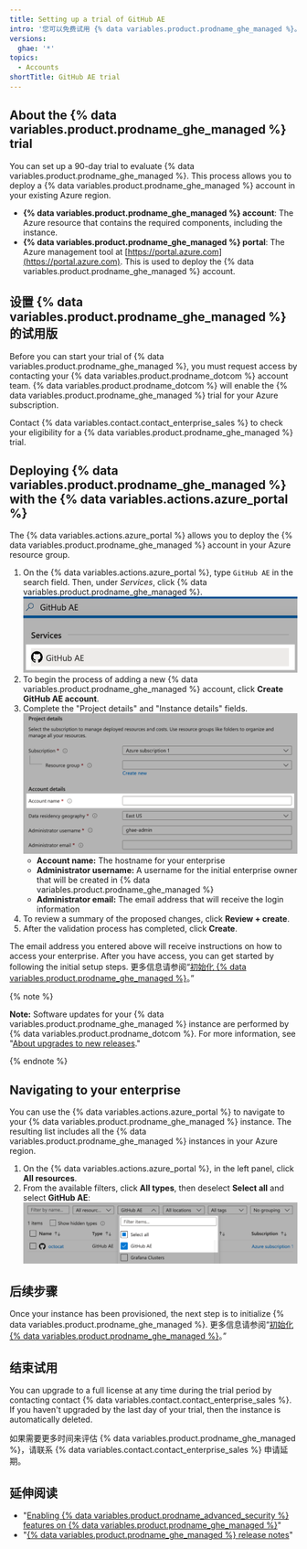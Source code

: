 ```yaml
---
title: Setting up a trial of GitHub AE
intro: '您可以免费试用 {% data variables.product.prodname_ghe_managed %}。'
versions:
  ghae: '*'
topics:
  - Accounts
shortTitle: GitHub AE trial
---
```


## About the {% data variables.product.prodname_ghe_managed %} trial

You can set up a 90-day trial to evaluate {% data variables.product.prodname_ghe_managed %}. This process allows you to deploy a {% data variables.product.prodname_ghe_managed %} account in your existing Azure region.

- **{% data variables.product.prodname_ghe_managed %} account**: The Azure resource that contains the required components, including the instance.
- **{% data variables.product.prodname_ghe_managed %} portal**: The Azure management tool at [https://portal.azure.com](https://portal.azure.com). This is used to deploy the {% data variables.product.prodname_ghe_managed %} account.

## 设置 {% data variables.product.prodname_ghe_managed %} 的试用版


Before you can start your trial of {% data variables.product.prodname_ghe_managed %}, you must request access by contacting your {% data variables.product.prodname_dotcom %} account team. {% data variables.product.prodname_dotcom %} will enable the {% data variables.product.prodname_ghe_managed %} trial for your Azure subscription.

Contact {% data variables.contact.contact_enterprise_sales %} to check your eligibility for a {% data variables.product.prodname_ghe_managed %} trial.

## Deploying {% data variables.product.prodname_ghe_managed %} with the {% data variables.actions.azure_portal %}

The {% data variables.actions.azure_portal %} allows you to deploy the {% data variables.product.prodname_ghe_managed %} account in your Azure resource group.

1. On the {% data variables.actions.azure_portal %}, type `GitHub AE` in the search field. Then, under _Services_, click {% data variables.product.prodname_ghe_managed %}. ![{% data variables.actions.azure_portal %} search result](/assets/images/azure/github-ae-azure-portal-search.png)
1. To begin the process of adding a new {% data variables.product.prodname_ghe_managed %} account, click **Create GitHub AE account**.
1. Complete the "Project details" and "Instance details" fields. ![{% data variables.actions.azure_portal %} search result](/assets/images/azure/github-ae-azure-portal-form.png)
    - **Account name:** The hostname for your enterprise
    - **Administrator username:** A username for the initial enterprise owner that will be created in {% data variables.product.prodname_ghe_managed %}
    - **Administrator email:** The email address that will receive the login information
1. To review a summary of the proposed changes, click **Review + create**.
1. After the validation process has completed, click **Create**.

The email address you entered above will receive instructions on how to access your enterprise. After you have access, you can get started by following the initial setup steps. 更多信息请参阅“[初始化 {% data variables.product.prodname_ghe_managed %}](/admin/configuration/initializing-github-ae)。”

{% note %}

**Note:** Software updates for your {% data variables.product.prodname_ghe_managed %} instance are performed by {% data variables.product.prodname_dotcom %}. For more information, see "[About upgrades to new releases](/admin/overview/about-upgrades-to-new-releases)."

{% endnote %}

## Navigating to your enterprise

You can use the {% data variables.actions.azure_portal %} to navigate to your {% data variables.product.prodname_ghe_managed %} instance. The resulting list includes all the {% data variables.product.prodname_ghe_managed %} instances in your Azure region.

1. On the {% data variables.actions.azure_portal %}, in the left panel, click **All resources**.
1. From the available filters, click **All types**, then deselect **Select all** and select **GitHub AE**: ![{% data variables.actions.azure_portal %} search result](/assets/images/azure/github-ae-azure-portal-type-filter.png)

## 后续步骤

Once your instance has been provisioned, the next step is to initialize {% data variables.product.prodname_ghe_managed %}. 更多信息请参阅“[初始化 {% data variables.product.prodname_ghe_managed %}](/github-ae@latest/admin/configuration/configuring-your-enterprise/initializing-github-ae)。”

## 结束试用

You can upgrade to a full license at any time during the trial period by contacting contact {% data variables.contact.contact_enterprise_sales %}. If you haven't upgraded by the last day of your trial, then the instance is automatically deleted.

如果需要更多时间来评估 {% data variables.product.prodname_ghe_managed %}，请联系 {% data variables.contact.contact_enterprise_sales %} 申请延期。

## 延伸阅读

- "[Enabling {% data variables.product.prodname_advanced_security %} features on {% data variables.product.prodname_ghe_managed %}](/github/getting-started-with-github/about-github-advanced-security#enabling-advanced-security-features-on-github-ae)"
- "[{% data variables.product.prodname_ghe_managed %} release notes](/github-ae@latest/admin/overview/github-ae-release-notes)" 
